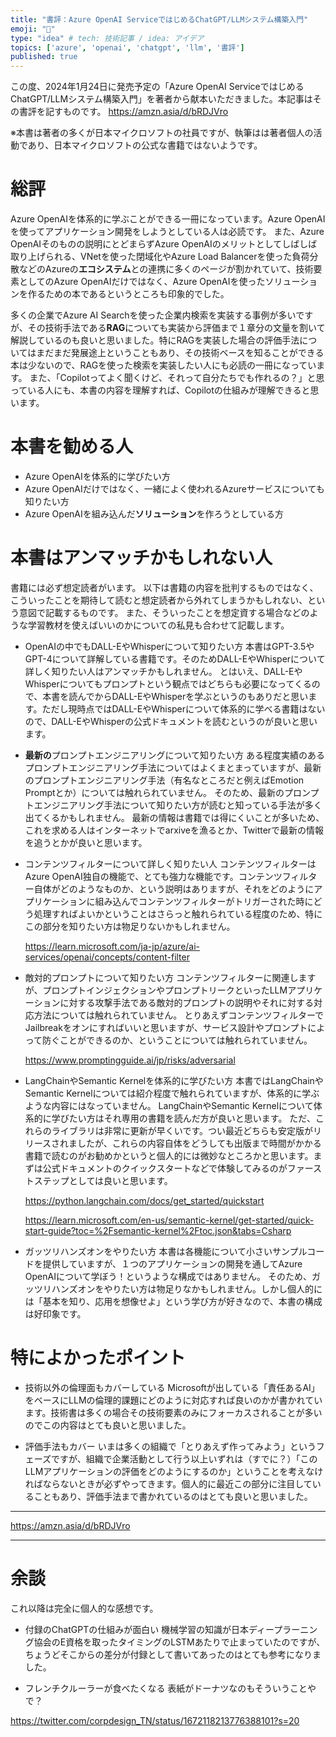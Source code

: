 ```yaml
---
title: "書評：Azure OpenAI ServiceではじめるChatGPT/LLMシステム構築入門"
emoji: "📘"
type: "idea" # tech: 技術記事 / idea: アイデア
topics: ['azure', 'openai', 'chatgpt', 'llm', '書評']
published: true
---
```


この度、2024年1月24日に発売予定の「Azure OpenAI ServiceではじめるChatGPT/LLMシステム構築入門」を著者から献本いただきました。本記事はその書評を記すものです。
https://amzn.asia/d/bRDJVro

※本書は著者の多くが日本マイクロソフトの社員ですが、執筆はは著者個人の活動であり、日本マイクロソフトの公式な書籍ではないようです。

# 総評
Azure OpenAIを体系的に学ぶことができる一冊になっています。Azure OpenAIを使ってアプリケーション開発をしようとしている人は必読です。
また、Azure OpenAIそのものの説明にとどまらずAzure OpenAIのメリットとしてしばしば取り上げられる、VNetを使った閉域化やAzure Load Balancerを使った負荷分散などのAzureの**エコシステム**との連携に多くのページが割かれていて、技術要素としてのAzure OpenAIだけではなく、Azure OpenAIを使ったソリューションを作るための本であるというところも印象的でした。

多くの企業でAzure AI Searchを使った企業内検索を実装する事例が多いですが、その技術手法である**RAG**についても実装から評価まで１章分の文量を割いて解説しているのも良いと思いました。特にRAGを実装した場合の評価手法についてはまだまだ発展途上ということもあり、その技術ベースを知ることができる本は少ないので、RAGを使った検索を実装したい人にも必読の一冊になっています。
また、「Copilotってよく聞くけど、それって自分たちでも作れるの？」と思っている人にも、本書の内容を理解すれば、Copilotの仕組みが理解できると思います。

# 本書を勧める人
- Azure OpenAIを体系的に学びたい方
- Azure OpenAIだけではなく、一緒によく使われるAzureサービスについても知りたい方
- Azure OpenAIを組み込んだ**ソリューション**を作ろうとしている方

# 本書はアンマッチかもしれない人
書籍には必ず想定読者がいます。
以下は書籍の内容を批判するものではなく、こういったことを期待して読むと想定読者から外れてしまうかもしれない、という意図で記載するものです。
また、そういったことを想定資する場合などのような学習教材を使えばいいのかについての私見も合わせて記載します。

- OpenAIの中でもDALL-EやWhisperについて知りたい方
    本書はGPT-3.5やGPT-4について詳解している書籍です。そのためDALL-EやWhisperについて詳しく知りたい人はアンマッチかもしれません。
    とはいえ、DALL-EやWhisperについてもプロンプトという観点ではどちらも必要になってくるので、本書を読んでからDALL-EやWhisperを学ぶというのもありだと思います。ただし現時点ではDALL-EやWhisperについて体系的に学べる書籍はないので、DALL-EやWhisperの公式ドキュメントを読むというのが良いと思います。

- **最新の**プロンプトエンジニアリングについて知りたい方
    ある程度実績のあるプロンプトエンジニアリング手法についてはよくまとまっていますが、最新のプロンプトエンジニアリング手法（有名なところだと例えばEmotion Promptとか）については触れられていません。
    そのため、最新のプロンプトエンジニアリング手法について知りたい方が読むと知っている手法が多く出てくるかもしれません。
    最新の情報は書籍では得にくいことが多いため、これを求める人はインターネットでarxiveを漁るとか、Twitterで最新の情報を追うとかが良いと思います。

- コンテンツフィルターについて詳しく知りたい人
    コンテンツフィルターはAzure OpenAI独自の機能で、とても強力な機能です。コンテンツフィルター自体がどのようなものか、という説明はありますが、それをどのようにアプリケーションに組み込んでコンテンツフィルターがトリガーされた時にどう処理すればよいかということはさらっと触れられている程度のため、特にこの部分を知りたい方は物足りないかもしれません。

    https://learn.microsoft.com/ja-jp/azure/ai-services/openai/concepts/content-filter

- 敵対的プロンプトについて知りたい方
    コンテンツフィルターに関連しますが、プロンプトインジェクションやプロンプトリークといったLLMアプリケーションに対する攻撃手法である敵対的プロンプトの説明やそれに対する対応方法については触れられていません。
    とりあえずコンテンツフィルターでJailbreakをオンにすればいいと思いますが、サービス設計やプロンプトによって防ぐことができるのか、ということについては触れられていません。

    https://www.promptingguide.ai/jp/risks/adversarial

- LangChainやSemantic Kernelを体系的に学びたい方
    本書ではLangChainやSemantic Kernelについては紹介程度で触れられていますが、体系的に学ぶような内容にはなっていません。
    LangChainやSemantic Kernelについて体系的に学びたい方はそれ専用の書籍を読んだ方が良いと思います。
    ただ、これらのライブラリは非常に更新が早くいです。つい最近どちらも安定版がリリースされましたが、これらの内容自体をどうしても出版まで時間がかかる書籍で読むのがお勧めかというと個人的には微妙なところかと思います。まずは公式ドキュメントのクイックスタートなどで体験してみるのがファーストステップとしては良いと思います。

    https://python.langchain.com/docs/get_started/quickstart

    https://learn.microsoft.com/en-us/semantic-kernel/get-started/quick-start-guide?toc=%2Fsemantic-kernel%2Ftoc.json&tabs=Csharp

- ガッツリハンズオンをやりたい方
    本書は各機能について小さいサンプルコードを提供していますが、１つのアプリケーションの開発を通してAzure OpenAIについて学ぼう！というような構成ではありません。
    そのため、ガッツリハンズオンをやりたい方は物足りなかもしれません。しかし個人的には「基本を知り、応用を想像せよ」という学び方が好きなので、本書の構成は好印象です。


# 特によかったポイント
- 技術以外の倫理面もカバーしている
    Microsoftが出している「責任あるAI」をベースにLLMの倫理的課題にどのように対応すれば良いのかが書かれています。技術書は多くの場合その技術要素のみにフォーカスされることが多いのでこの内容はとても良いと思いました。

- 評価手法もカバー
    いまは多くの組織で「とりあえず作ってみよう」というフェーズですが、組織で企業活動として行う以上いずれは（すでに？）「このLLMアプリケーションの評価をどのようにするのか」ということを考えなければならないときが必ずやってきます。個人的に最近この部分に注目していることもあり、評価手法まで書かれているのはとても良いと思いました。

----
https://amzn.asia/d/bRDJVro

----

# 余談
これ以降は完全に個人的な感想です。
- 付録のChatGPTの仕組みが面白い
    機械学習の知識が日本ディープラーニング協会のE資格を取ったタイミングのLSTMあたりで止まっていたのですが、ちょうどそこからの差分が付録として書いてあったのはとても参考になりました。

- フレンチクルーラーが食べたくなる
    表紙がドーナツなのもそういうことやで？

https://twitter.com/corpdesign_TN/status/1672118213776388101?s=20

